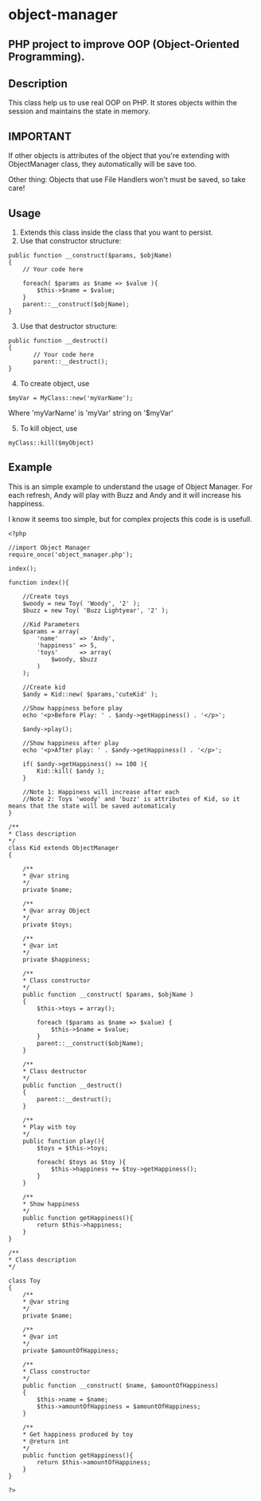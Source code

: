 # object-manager
## PHP project to improve OOP (Object-Oriented Programming).

## Description
This class help us to use real OOP on PHP. It stores objects within the session and maintains the state in memory.

## IMPORTANT
If other objects is attributes of the object that you're extending with ObjectManager class, they automatically will be save too.

Other thing: Objects that use File Handlers won't must be saved, so take care!

## Usage

1. Extends this class inside the class that you want to persist.
2. Use that constructor structure:
```
public function __construct($params, $objName)
{
    // Your code here
    
    foreach( $params as $name => $value ){
        $this->$name = $value;
    }
    parent::__construct($objName);
}
```

3. Use that destructor structure:
```
public function __destruct()
{
       // Your code here
       parent::__destruct();
}
```
4. To create object, use 
```
$myVar = MyClass::new('myVarName');
```
Where 'myVarName' is 'myVar' string on '$myVar'

5. To kill object, use 

```
myClass::kill($myObject)
```
## Example

This is an simple example to understand the usage of Object Manager. For each refresh, Andy will play with Buzz and Andy and it will increase his happiness.

I know it seems too simple, but for complex projects this code is is usefull.

```
<?php

//import Object Manager
require_once('object_manager.php');

index();

function index(){

    //Create toys
    $woody = new Toy( 'Woody', '2' );
    $buzz = new Toy( 'Buzz Lightyear', '2' );

    //Kid Parameters
    $params = array(
        'name'      => 'Andy',
        'happiness' => 5,
        'toys'      => array(
            $woody, $buzz
        )
    );

    //Create kid
    $andy = Kid::new( $params,'cuteKid' );

    //Show happiness before play
    echo '<p>Before Play: ' . $andy->getHappiness() . '</p>';

    $andy->play();

    //Show happiness after play
    echo '<p>After play: ' . $andy->getHappiness() . '</p>';

    if( $andy->getHappiness() >= 100 ){
        Kid::kill( $andy );
    }

    //Note 1: Happiness will increase after each
    //Note 2: Toys 'woody' and 'buzz' is attributes of Kid, so it means that the state will be saved automaticaly
}

/**
* Class description
*/
class Kid extends ObjectManager
{

    /**
    * @var string
    */
    private $name;

    /**
    * @var array Object
    */
    private $toys;

    /**
    * @var int
    */
    private $happiness;

    /**
    * Class constructor
    */
    public function __construct( $params, $objName )
    {
        $this->toys = array();

        foreach ($params as $name => $value) {
            $this->$name = $value;
        }
        parent::__construct($objName);
    }

    /**
    * Class destructor
    */
    public function __destruct()
    {
        parent::__destruct();
    }

    /**
    * Play with toy
    */
    public function play(){
        $toys = $this->toys;

        foreach( $toys as $toy ){
            $this->happiness += $toy->getHappiness();
        }
    }

    /**
    * Show happiness
    */
    public function getHappiness(){
        return $this->happiness;
    }
}

/**
* Class description
*/

class Toy
{
    /**
    * @var string
    */
    private $name;

    /**
    * @var int
    */
    private $amountOfHappiness;

    /**
    * Class constructor
    */
    public function __construct( $name, $amountOfHappiness)
    {
        $this->name = $name;
        $this->amountOfHappiness = $amountOfHappiness;
    }

    /**
    * Get happiness produced by toy
    * @return int
    */
    public function getHappiness(){
        return $this->amountOfHappiness;
    }
}

?>
    
```
